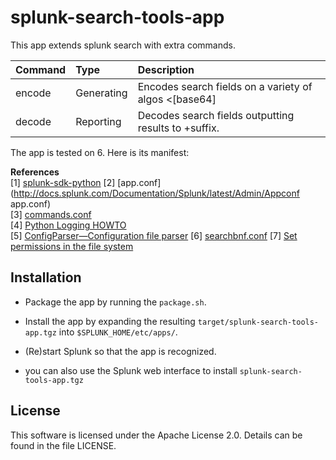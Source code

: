 splunk-search-tools-app
=============================================

This app extends splunk search with extra commands.


 Command      | Type       | Description
:------------ |:-----------|:----------------------------------------------------
 encode       | Generating | Encodes search fields on a variety of algos <[base64]|urlsafe_base64|md5|dsa|any hashlib algo>
 decode       | Reporting  | Decodes search fields outputting results to <field>+suffix.

The app is tested on 6. Here is its manifest:

**References**  
[1] [splunk-sdk-python](http://dev.splunk.com/view/python-sdk/SP-CAAAEBB) 
[2] [app.conf](http://docs.splunk.com/Documentation/Splunk/latest/Admin/Appconf app.conf)  
[3] [commands.conf](http://docs.splunk.com/Documentation/Splunk/latest/Admin/Commandsconf)  
[4] [Python Logging HOWTO](http://docs.python.org/2/howto/logging.html)  
[5] [ConfigParser—Configuration file parser](http://docs.python.org/2/library/configparser.html)
[6] [searchbnf.conf](http://docs.splunk.com/Documentation/Splunk/latest/admin/Searchbnfconf)
[7] [Set permissions in the file system](http://goo.gl/1oDT7r)

## Installation

+ Package the app by running the `package.sh`.

+ Install the app by expanding the resulting `target/splunk-search-tools-app.tgz` into `$SPLUNK_HOME/etc/apps/`.

+ (Re)start Splunk so that the app is recognized.

+ you can also use the Splunk web interface to install `splunk-search-tools-app.tgz`  


## License

This software is licensed under the Apache License 2.0. Details can be found in
the file LICENSE.
